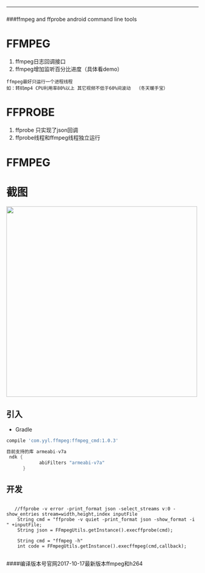----
###
###ffmpeg and ffprobe android command line tools

# FFMPEG
1. ffmpeg日志回调接口
2. ffmpeg增加监听百分比进度（具体看demo）
```
ffmpeg最好只运行一个进程线程  
如：转码mp4 CPU利用率80%以上 其它视频不低于60%间波动  （冬天暖手宝）
```
# FFPROBE
1. ffprobe 只实现了json回调 
2. ffprobe线程和ffmpeg线程独立运行
# FFMPEG 


# 截图

<image src="./img/222.gif" width="500px"/>

## 引入
* Gradle
```groovy
compile 'com.yyl.ffmpeg:ffmpeg_cmd:1.0.3'

目前支持的库 armeabi-v7a
 ndk {
            abiFilters "armeabi-v7a"
      }
```
## 开发
```
    
   //ffprobe -v error -print_format json -select_streams v:0 -show_entries stream=width,height,index inputFile
    String cmd = "ffprobe -v quiet -print_format json -show_format -i " +inputFile;
    String json = FFmpegUtils.getInstance().execffprobe(cmd);
  
    String cmd = "ffmpeg -h"
    int code = FFmpegUtils.getInstance().execffmpeg(cmd,callback);
    
```

####编译版本号官网2017-10-17最新版本ffmpeg和h264
